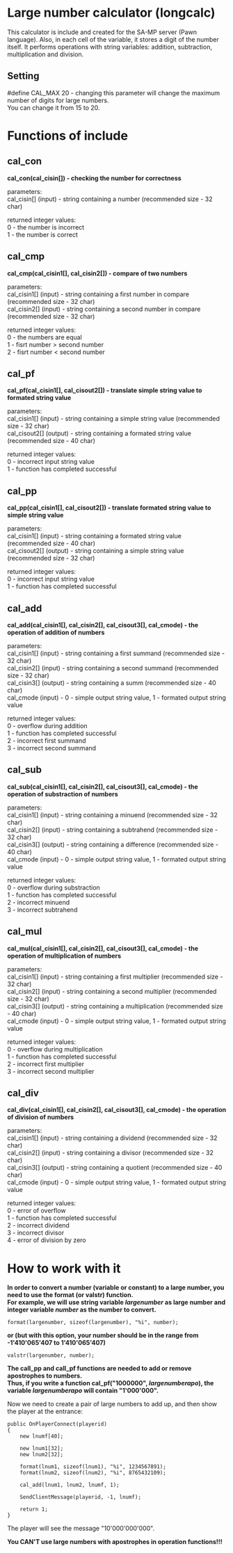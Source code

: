 # Large number calculator (longcalc)
This calculator is include and created for the SA-MP server (Pawn language).
Also, in each cell of the variable, it stores a digit of the number itself.
It performs operations with string variables: addition, subtraction, multiplication and division.

## Setting
#define CAL_MAX 20 - changing this parameter will change the maximum number of digits for large numbers.  
You can change it from 15 to 20.

# Functions of include

## cal_con
**cal_con(cal_cisin[]) - checking the number for correctness**
  
parameters:  
cal_cisin[] (input) - string containing a number (recommended size - 32 char)  
  
returned integer values:  
0 - the number is incorrect  
1 - the number is correct  

## cal_cmp
**cal_cmp(cal_cisin1[], cal_cisin2[]) - compare of two numbers**

parameters:  
cal_cisin1[] (input) - string containing a first number in compare (recommended size - 32 char)  
cal_cisin2[] (input) - string containing a second number in compare (recommended size - 32 char)  
  
returned integer values:  
0 - the numbers are equal  
1 - fisrt number > second number  
2 - fisrt number < second number

## cal_pf
**cal_pf(cal_cisin1[], cal_cisout2[]) - translate simple string value to formated string value**

parameters:  
cal_cisin1[] (input) - string containing a simple string value (recommended size - 32 char)  
cal_cisout2[] (output) - string containing a formated string value (recommended size - 40 char)  
  
returned integer values:  
0 - incorrect input string value  
1 - function has completed successful  

## cal_pp
**cal_pp(cal_cisin1[], cal_cisout2[]) - translate formated string value to simple string value**

parameters:  
cal_cisin1[] (input) - string containing a formated string value (recommended size - 40 char)  
cal_cisout2[] (output) - string containing a simple string value (recommended size - 32 char)  
  
returned integer values:  
0 - incorrect input string value  
1 - function has completed successful  

## cal_add
**cal_add(cal_cisin1[], cal_cisin2[], cal_cisout3[], cal_cmode) - the operation of addition of numbers**

parameters:  
cal_cisin1[] (input) - string containing a first summand (recommended size - 32 char)  
cal_cisin2[] (input) - string containing a second summand (recommended size - 32 char)  
cal_cisin3[] (output) - string containing a summ (recommended size - 40 char)  
cal_cmode (input) - 0 - simple output string value, 1 - formated output string value  
  
returned integer values:  
0 - overflow during addition  
1 - function has completed successful  
2 - incorrect first summand  
3 - incorrect second summand  

## cal_sub
**cal_sub(cal_cisin1[], cal_cisin2[], cal_cisout3[], cal_cmode) - the operation of substraction of numbers**

parameters:  
cal_cisin1[] (input) - string containing a minuend (recommended size - 32 char)  
cal_cisin2[] (input) - string containing a subtrahend (recommended size - 32 char)  
cal_cisin3[] (output) - string containing a difference (recommended size - 40 char)  
cal_cmode (input) - 0 - simple output string value, 1 - formated output string value  
  
returned integer values:  
0 - overflow during substraction  
1 - function has completed successful  
2 - incorrect minuend  
3 - incorrect subtrahend

## cal_mul
**cal_mul(cal_cisin1[], cal_cisin2[], cal_cisout3[], cal_cmode) - the operation of multiplication of numbers**
 
parameters:  
cal_cisin1[] (input) - string containing a first multiplier (recommended size - 32 char)  
cal_cisin2[] (input) - string containing a second multiplier (recommended size - 32 char)  
cal_cisin3[] (output) - string containing a multiplication (recommended size - 40 char)  
cal_cmode (input) - 0 - simple output string value, 1 - formated output string value  
   
returned integer values:  
0 - overflow during multiplication  
1 - function has completed successful  
2 - incorrect first multiplier  
3 - incorrect second multiplier


## cal_div
**cal_div(cal_cisin1[], cal_cisin2[], cal_cisout3[], cal_cmode) - the operation of division of numbers**

parameters:  
cal_cisin1[] (input) - string containing a dividend (recommended size - 32 char)  
cal_cisin2[] (input) - string containing a divisor (recommended size - 32 char)  
cal_cisin3[] (output) - string containing a quotient (recommended size - 40 char)  
cal_cmode (input) - 0 - simple output string value, 1 - formated output string value  
   
returned integer values:  
0 - error of overflow  
1 - function has completed successful  
2 - incorrect dividend  
3 - incorrect divisor  
4 - error of division by zero

# How to work with it

**In order to convert a number (variable or constant) to a large number, you need to use the format (or valstr) function.  
For example, we will use string variable *largenumber* as large number and integer variable *number* as the number to convert.**
```Pawn
format(largenumber, sizeof(largenumber), "%i", number);
```  
**or (but with this option, your number should be in the range from -1'410'065'407 to 1'410'065'407)**  
```Pawn
valstr(largenumber, number);
```
**The call_pp and call_pf functions are needed to add or remove apostrophes to numbers.  
Thus, if you write a function cal_pf("1000000", *largenumberapo*), the variable *largenumberapo* will contain "1'000'000".**  
  
Now we need to create a pair of large numbers to add up, and then show the player at the entrance:
```Pawn
public OnPlayerConnect(playerid)
{
    new lnumf[40];
    
    new lnum1[32];
    new lnum2[32];
    
    format(lnum1, sizeof(lnum1), "%i", 1234567891);
    format(lnum2, sizeof(lnum2), "%i", 8765432109);
    
    cal_add(lnum1, lnum2, lnumf, 1);
    
    SendClientMessage(playerid, -1, lnumf);
    
    return 1;
}
```
The player will see the message "10'000'000'000".  
  
**You CAN'T use large numbers with apostrophes in operation functions!!!**
